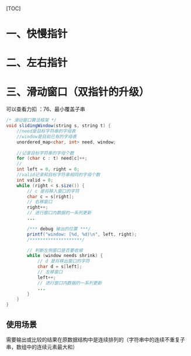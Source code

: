 [TOC]

# 一、快慢指针





# 二、左右指针









# 三、滑动窗口（双指针的升级）

可以查看力扣 ：76、最小覆盖子串

```java
/* 滑动窗口算法框架 */
void slidingWindow(string s, string t) {
    //need是目标字符串的字母表
    //window是目前已有的字母表
    unordered_map<char, int> need, window;
   
    //记录目标字符串的字母个数
    for (char c : t) need[c]++;
	//
    int left = 0, right = 0;
    //valid记录和目标字符串相同的字母个数
    int valid = 0; 
    while (right < s.size()) {
        // c 是将移入窗口的字符
        char c = s[right];
        // 右移窗口
        right++;
        // 进行窗口内数据的一系列更新
        ...

        /*** debug 输出的位置 ***/
        printf("window: [%d, %d)\n", left, right);
        /********************/

        // 判断左侧窗口是否要收缩
        while (window needs shrink) {
            // d 是将移出窗口的字符
            char d = s[left];
            // 左移窗口
            left++;
            // 进行窗口内数据的一系列更新
            ...
        }
    }
}
```





## 使用场景

 需要输出或比较的结果在原数据结构中是连续排列的（字符串中的连续不重复子串，数组中的连续元素最大和）